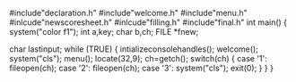 #include"declaration.h"
#include"welcome.h"
#include"menu.h"
#inlcude"newscoresheet.h"
#inlcude"filling.h"
#include"final.h"
int main()
{
   system("color f1");
   int a,key;
   char b,ch;
   FILE *fnew;
   
   char lastinput;
   while (TRUE)
   {
      intializeconsolehandles();
      welcome();
      system("cls");
      menu();
      locate(32,9);
      ch=getch();
      switch(ch)
      {
           case '1':
           fileopen(ch);
           case '2':
           fileopen(ch);
           case '3':
           system("cls");
           exit(0);
       }
    }
 }   
           
